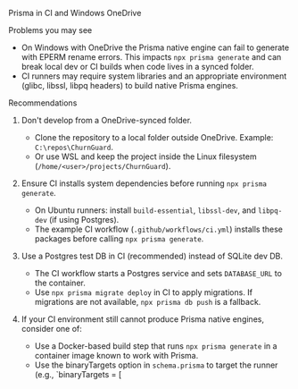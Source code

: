 Prisma in CI and Windows OneDrive

Problems you may see
- On Windows with OneDrive the Prisma native engine can fail to generate with EPERM rename errors. This impacts `npx prisma generate` and can break local dev or CI builds when code lives in a synced folder.
- CI runners may require system libraries and an appropriate environment (glibc, libssl, libpq headers) to build native Prisma engines.

Recommendations
1. Don't develop from a OneDrive-synced folder.
   - Clone the repository to a local folder outside OneDrive. Example: `C:\repos\ChurnGuard`.
   - Or use WSL and keep the project inside the Linux filesystem (`/home/<user>/projects/ChurnGuard`).

2. Ensure CI installs system dependencies before running `npx prisma generate`.
   - On Ubuntu runners: install `build-essential`, `libssl-dev`, and `libpq-dev` (if using Postgres).
   - The example CI workflow (`.github/workflows/ci.yml`) installs these packages before calling `npx prisma generate`.

3. Use a Postgres test DB in CI (recommended) instead of SQLite dev DB.
   - The CI workflow starts a Postgres service and sets `DATABASE_URL` to the container.
   - Use `npx prisma migrate deploy` in CI to apply migrations. If migrations are not available, `npx prisma db push` is a fallback.

4. If your CI environment still cannot produce Prisma native engines, consider one of:
   - Use a Docker-based build step that runs `npx prisma generate` in a container image known to work with Prisma.
   - Use the binaryTargets option in `schema.prisma` to target the runner (e.g., `binaryTargets = [
